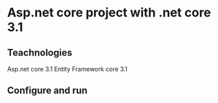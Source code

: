 # Asp.net core project with .net core 3.1
## Teachnologies
Asp.net core 3.1
Entity Framework core 3.1
## Configure and run
